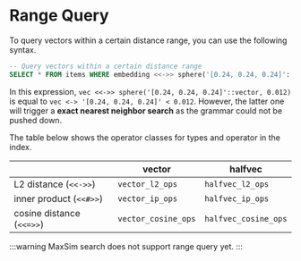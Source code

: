 # Range Query

To query vectors within a certain distance range, you can use the following syntax.
```SQL
-- Query vectors within a certain distance range
SELECT * FROM items WHERE embedding <<->> sphere('[0.24, 0.24, 0.24]'::vector, 0.012);
```

In this expression, `vec <<->> sphere('[0.24, 0.24, 0.24]'::vector, 0.012)` is equal to `vec <-> '[0.24, 0.24, 0.24]' < 0.012`. However, the latter one will trigger a **exact nearest neighbor search** as the grammar could not be pushed down.

The table below shows the operator classes for types and operator in the index.

|                           | vector              | halfvec              |
| ------------------------- | ------------------- | -------------------- |
| L2 distance (`<<->>`)     | `vector_l2_ops`     | `halfvec_l2_ops`     |
| inner product (`<<#>>`)   | `vector_ip_ops`     | `halfvec_ip_ops`     |
| cosine distance (`<<=>>`) | `vector_cosine_ops` | `halfvec_cosine_ops` |

:::warning
MaxSim search does not support range query yet.
:::
